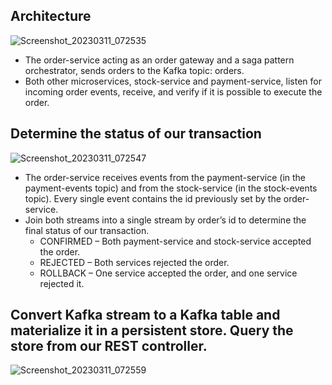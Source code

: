 ## Architecture
![Screenshot_20230311_072535](https://user-images.githubusercontent.com/54422342/224492881-ede50ff0-efbc-4875-8359-a34a7ffca9a7.png)
- The order-service acting as an order gateway and a saga pattern orchestrator, sends orders to the Kafka topic: orders. 
- Both other microservices, stock-service and payment-service, listen for incoming order events, receive, and verify if it is possible to execute the order.

## Determine the status of our transaction
![Screenshot_20230311_072547](https://user-images.githubusercontent.com/54422342/224492888-6c2fe669-2f9d-4d8b-853f-b58cfce9e296.png)
- The order-service receives events from the payment-service (in the payment-events topic) and from the stock-service (in the stock-events topic). Every single event contains the id previously set by the order-service.
- Join both streams into a single stream by order’s id to determine the final status of our transaction.
  - CONFIRMED – Both payment-service and stock-service accepted the order. 
  - REJECTED – Both services rejected the order. 
  - ROLLBACK – One service accepted the order, and one service rejected it. 

## Convert Kafka stream to a Kafka table and materialize it in a persistent store. Query the store from our REST controller.
![Screenshot_20230311_072559](https://user-images.githubusercontent.com/54422342/224492889-dd5f8c9f-d8ff-44ff-9bcb-2bf4d5bae1ad.png)
